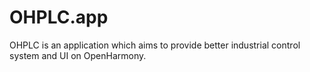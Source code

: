 # OHPLC.app 

OHPLC is an application which aims to provide better industrial control system and UI on OpenHarmony.